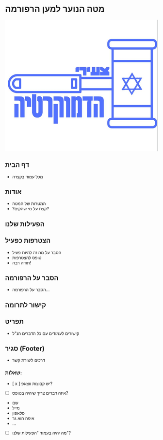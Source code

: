 # מטה הנוער למען הרפורמה

![logo](לוגו.jpg)

## דף הבית

- מכל עמוד בקצרה

## אודות

- המטרות של המטה
- ?קצת על מי שהקים?

## הפעילות שלנו

## הצטרפות כפעיל

- הסבר על מה זה להיות פעיל
- טופס להצטרפות
- תודה רבה!

## הסבר על הרפורמה

- הסבר על הרפורמה...

## קישור לתרומה

## תפריט

- קישורים לעמודים עם כל הדברים הנ"ל

## סגיר (Footer)

- דרכים ליצירת קשר

### שאלות:

- [ x ] יש קבוצות ווצאפ?

- [ ] איזה דברים צריך שיהיה בטופס?

- שם
- מייל
- פלאפון
- איפה הוא גר
- ...

- [ ] מה יהיה בעמוד "הפעילות שלנו"?
